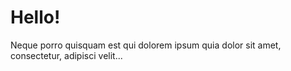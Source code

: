 # Hello!

Neque porro quisquam est qui dolorem ipsum quia dolor sit amet, consectetur, adipisci velit...
